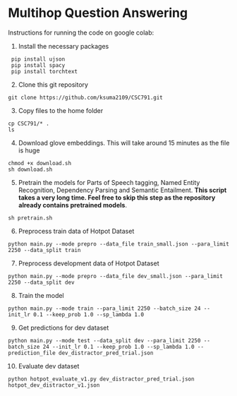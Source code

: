 # Multihop Question Answering

Instructions for running the code on google colab:

1. Install the necessary packages
 ```
  pip install ujson
  pip install spacy
  pip install torchtext
 ```
  
2. Clone this git repository
```
git clone https://github.com/ksuma2109/CSC791.git
```
3. Copy files to the home folder
```
cp CSC791/* .
ls
```
4. Download glove embeddings. This will take around 15 minutes as the file is huge
```
chmod +x download.sh
sh download.sh
```

5. Pretrain the models for Parts of Speech tagging, Named Entity Recognition, Dependency Parsing and Semantic Entailment. **This script takes a very long time. Feel free to skip this step as the repository already contains pretrained models**. 
```
sh pretrain.sh
```

6. Preprocess train data of Hotpot Dataset
```
python main.py --mode prepro --data_file train_small.json --para_limit 2250 --data_split train
```

7. Preprocess development data of Hotpot Dataset
```
python main.py --mode prepro --data_file dev_small.json --para_limit 2250 --data_split dev
```

8. Train the model
```
python main.py --mode train --para_limit 2250 --batch_size 24 --init_lr 0.1 --keep_prob 1.0 --sp_lambda 1.0
```

9. Get predictions for dev dataset
```
python main.py --mode test --data_split dev --para_limit 2250 --batch_size 24 --init_lr 0.1 --keep_prob 1.0 --sp_lambda 1.0 --prediction_file dev_distractor_pred_trial.json
```

10. Evaluate dev dataset
```
python hotpot_evaluate_v1.py dev_distractor_pred_trial.json hotpot_dev_distractor_v1.json
```
